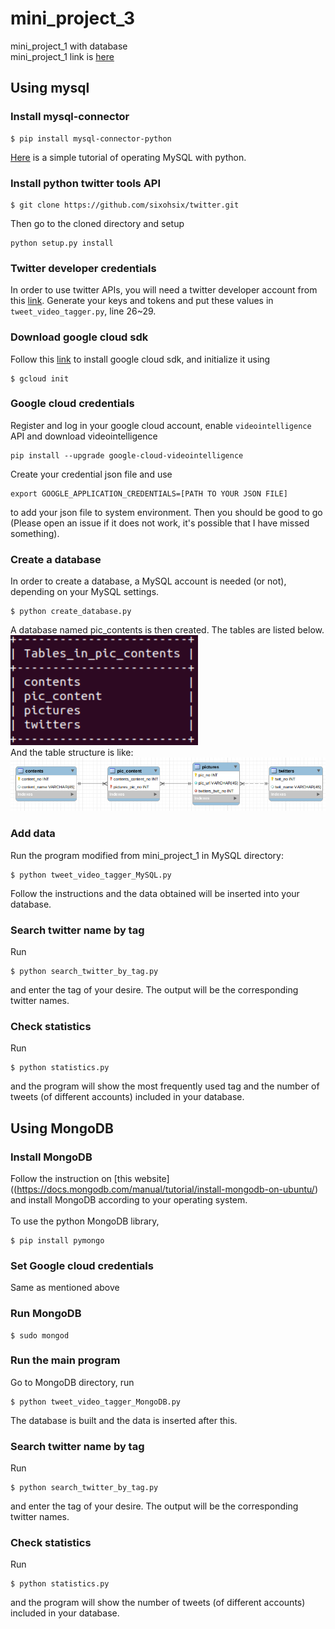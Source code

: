 # mini_project_3
mini_project_1 with database</br>
mini_project_1 link is [here](https://github.com/trashcrash/EC601-P1)
## Using mysql
### Install mysql-connector
```
$ pip install mysql-connector-python
```
[Here](https://dev.mysql.com/doc/connector-python/en/connector-python-example-connecting.html) is a simple tutorial of operating MySQL with python. 
### Install python twitter tools API
```
$ git clone https://github.com/sixohsix/twitter.git
```
Then go to the cloned directory and setup
```
python setup.py install
```
### Twitter developer credentials
In order to use twitter APIs, you will need a twitter developer account from this [link](https://developer.twitter.com/content/developer-twitter/en.html). Generate your keys and tokens and put these values in ```tweet_video_tagger.py```, line 26~29. 
### Download google cloud sdk
Follow this [link](https://cloud.google.com/sdk/install) to install google cloud sdk, and initialize it using
```
$ gcloud init
```
### Google cloud credentials
Register and log in your google cloud account, enable ```videointelligence``` API and download videointelligence
```
pip install --upgrade google-cloud-videointelligence
```
Create your credential json file and use
```
export GOOGLE_APPLICATION_CREDENTIALS=[PATH TO YOUR JSON FILE]
```
to add your json file to system environment. Then you should be good to go (Please open an issue if it does not work, it's possible that I have missed something). 
### Create a database
In order to create a database, a MySQL account is needed (or not), depending on your MySQL settings. 
```
$ python create_database.py
```
A database named pic_contents is then created. The tables are listed below. </br>
<img src="https://github.com/trashcrash/mini_project_3/blob/master/tables.png" width="300"></br>
And the table structure is like:</br>
<img src="https://github.com/trashcrash/mini_project_3/blob/master/structure.png" width="1000"></br>
### Add data
Run the program modified from mini_project_1 in MySQL directory: </br>
```
$ python tweet_video_tagger_MySQL.py
```
Follow the instructions and the data obtained will be inserted into your database. 
### Search twitter name by tag
Run
```
$ python search_twitter_by_tag.py
``` 
and enter the tag of your desire. The output will be the corresponding twitter names. 
### Check statistics
Run 
```
$ python statistics.py
```
and the program will show the most frequently used tag and the number of tweets (of different accounts) included in your database. 
## Using MongoDB
### Install MongoDB
Follow the instruction on [this website]((https://docs.mongodb.com/manual/tutorial/install-mongodb-on-ubuntu/) and install MongoDB according to your operating system. </br></br>
To use the python MongoDB library, 
```
$ pip install pymongo
```
### Set Google cloud credentials
Same as mentioned above
### Run MongoDB
```
$ sudo mongod
```
### Run the main program
Go to MongoDB directory, run
```
$ python tweet_video_tagger_MongoDB.py
```
The database is built and the data is inserted after this. 
### Search twitter name by tag
Run
```
$ python search_twitter_by_tag.py
``` 
and enter the tag of your desire. The output will be the corresponding twitter names. 
### Check statistics
Run 
```
$ python statistics.py
```
and the program will show the number of tweets (of different accounts) included in your database. 
